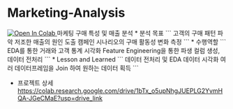 # Marketing-Analysis
<a target="_blank" href="https://colab.research.google.com/github/Eunchong1276/Marketing-Analysis/">
  <img src="https://colab.research.google.com/assets/colab-badge.svg" alt="Open In Colab"/>
</a>
마케팅 구매 특성 및 매출 분석
* 분석 목표
```
고객의 구매 패턴 파악
저조한 매출의 원인 도출
캠페인 시나리오의 구매 활동성 변화 측정
```
* 수행역할
```
EDA를 통한 거래와 고객 통계 시각화
Feature Engineering을 통한 파생 컬럼 생성, 데이터 전처리
```
* Lesson and Learned
```
데이터 전처리 및 EDA
데이터 시각화
여러 데이터프레임을 Join 하여 원하는 데이터 획득
```

* 프로젝트 상세
https://colab.research.google.com/drive/1bTx_o5upNhgJUEPLG2YvmHQA-JGeCMaE?usp=drive_link
